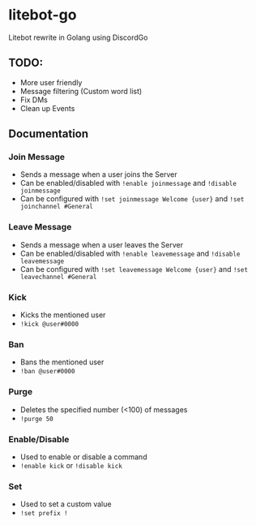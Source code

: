 # litebot-go
Litebot rewrite in Golang using DiscordGo

## TODO:
- More user friendly
- Message filtering (Custom word list)
- Fix DMs
- Clean up Events

## Documentation

### Join Message
- Sends a message when a user joins the Server
- Can be enabled/disabled with `!enable joinmessage` and `!disable joinmessage`
- Can be configured with `!set joinmessage Welcome {user}` and `!set joinchannel #General`

### Leave Message
- Sends a message when a user leaves the Server
- Can be enabled/disabled with `!enable leavemessage` and `!disable leavemessage`
- Can be configured with `!set leavemessage Welcome {user}` and `!set leavechannel #General`

### Kick
- Kicks the mentioned user
- `!kick @user#0000`

### Ban
- Bans the mentioned user
- `!ban @user#0000`

### Purge
- Deletes the specified number (<100) of messages
- `!purge 50`

### Enable/Disable
- Used to enable or disable a command
- `!enable kick` or `!disable kick`

### Set
- Used to set a custom value
- `!set prefix !`